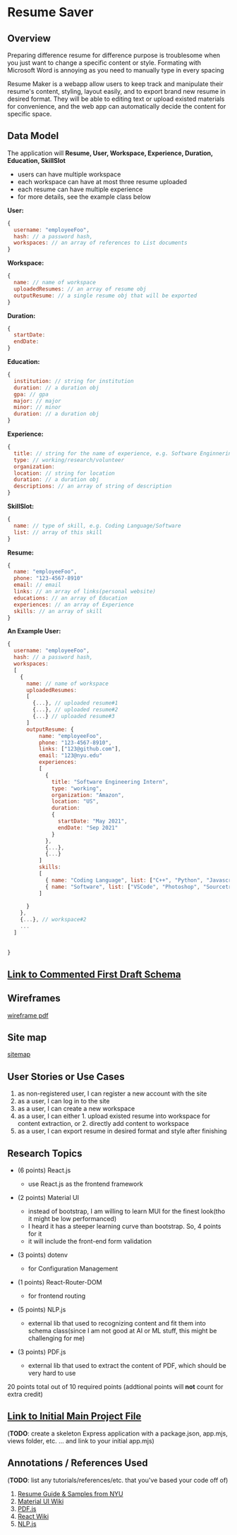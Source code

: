 # Resume Saver

## Overview
Preparing difference resume for difference purpose is troublesome when you just want to change a specific content or style. Formating with Microsoft Word is annoying as you need to manually type in every spacing

Resume Maker is a webapp allow users to keep track and manipulate their resume's content, styling, layout easily, and to export brand new resume in desired format. They will be able to editing text or upload existed materials for convenience, and the web app can automatically decide the content for specific space.

## Data Model

The application will **Resume, User, Workspace, Experience, Duration, Education, SkillSlot**

* users can have multiple workspace
* each workspace can have at most three resume uploaded
* each resume can have multiple experience
* for more details, see the example class below

**User:**

```javascript
{
  username: "employeeFoo",
  hash: // a password hash,
  workspaces: // an array of references to List documents
}
```
**Workspace:**
```javascript
{
  name: // name of workspace
  uploadedResumes: // an array of resume obj
  outputResume: // a single resume obj that will be exported
}
```
**Duration:**
```javascript
{
  startDate: 
  endDate:
}
```
**Education:**
```javascript
{
  institution: // string for institution
  duration: // a duration obj
  gpa: // gpa
  major: // major
  minor: // minor
  duration: // a duration obj
}

```
**Experience:**
```javascript
{
  title: // string for the name of experience, e.g. Software Enginnering Intern
  type: // working/research/volunteer
  organization: 
  location: // string for location
  duration: // a duration obj
  descriptions: // an array of string of description
}

```
**SkillSlot:**
```javascript
{
  name: // type of skill, e.g. Coding Language/Software
  list: // array of this skill
}

```
**Resume:**
```javascript
{
  name: "employeeFoo",
  phone: "123-4567-8910"
  email: // email
  links: // an array of links(personal website)
  educations: // an array of Education
  experiences: // an array of Experience
  skills: // an array of skill
}
```

**An Example User:**

```javascript
{
  username: "employeeFoo",
  hash: // a password hash,
  workspaces: 
  [
    {
      name: // name of workspace
      uploadedResumes: 
      [
        {...}, // uploaded resume#1
        {...}, // uploaded resume#2
        {...} // uploaded resume#3
      ]
      outputResume: {
          name: "employeeFoo",
          phone: "123-4567-8910",
          links: ["123@github.com"],
          email: "123@nyu.edu"
          experiences: 
          [
            {
              title: "Software Engineering Intern",
              type: "working",
              organization: "Amazon",
              location: "US",
              duration: 
              {
                startDate: "May 2021",
                endDate: "Sep 2021"
              }
            },
            {...},
            {...}
          ]
          skills: 
          [
            { name: "Coding Language", list: ["C++", "Python", "Javascript"]},
            { name: "Software", list: ["VSCode", "Photoshop", "Sourcetree"]}
          ]
          
      }
    },
    {...}, // workspace#2
    ...
  ]
    
  
}
```


## [Link to Commented First Draft Schema](./backend/src/models/) 


## Wireframes

[wireframe pdf](./documentation/467resume%20saver.pdf)

## Site map

[sitemap](./documentation/sitemap.png)

## User Stories or Use Cases


1. as non-registered user, I can register a new account with the site
2. as a user, I can log in to the site
3. as a user, I can create a new workspace
4. as a user, I can either 1. upload existed resume into workspace for content extraction, or 2. directly add content to workspace
5. as a user, I can export resume in desired format and style after finishing

## Research Topics

* (6 points) React.js
  * use React.js as the frontend framework
* (2 points) Material UI
  * instead of bootstrap, I am willing to learn MUI for the finest look(tho it might be low performanced)
  * I heard it has a steeper learning curve than bootstrap. So, 4 points for it
  * it will include the front-end form validation
* (3 points) dotenv
  * for Configuration Management

* (1 points) React-Router-DOM
  * for frontend routing
* (5 points) NLP.js
  * external lib that used to recognizing content and fit them into schema class(since I am not good at AI or ML stuff, this might be challenging for me)
* (3 points) PDF.js
  * external lib that used to extract the content of PDF, which should be very hard to use



20 points total out of 10 required points (addtional points will __not__ count for extra credit)


## [Link to Initial Main Project File](./backend/src/app.mjs) 

(__TODO__: create a skeleton Express application with a package.json, app.mjs, views folder, etc. ... and link to your initial app.mjs)

## Annotations / References Used

(__TODO__: list any tutorials/references/etc. that you've based your code off of)

1. [Resume Guide & Samples from NYU](https://docs.google.com/document/d/1XTGT4QmCwtRcgVhbKvQVajm_YA3MMo5uGsR_PqRAZqo/edit#heading=h.u8r00mk3z5ab)
2. [Material UI Wiki](https://mui.com/material-ui/getting-started/)
3. [PDF.js](https://stackoverflow.com/questions/1554280/how-to-extract-text-from-a-pdf-in-javascript)
4. [React Wiki](https://react.dev/learn)
5. [NLP.js](https://github.com/axa-group/nlp.js/blob/master/docs/v3/README.md)


